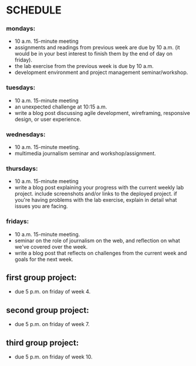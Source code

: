 # SCHEDULE

### mondays:
- 10 a.m. 15-minute meeting
- assignments and readings from previous week are due by 10 a.m. (it would be in your best interest to finish them by the end of day on friday).
- the lab exercise from the previous week is due by 10 a.m.
- development environment and project management seminar/workshop.


### tuesdays:
- 10 a.m. 15-minute meeting
- an unexpected challenge at 10:15 a.m.
- write a blog post discussing agile development, wireframing, responsive design, or user experience.


### wednesdays:
- 10 a.m. 15-minute meeting.
- multimedia journalism seminar and workshop/assignment.


### thursdays:
- 10 a.m. 15-minute meeting
- write a blog post explaining your progress with the current weekly lab project. include screenshots and/or links to the deployed project. if you're having problems with the lab exercise, explain in detail what issues you are facing.


### fridays:
- 10 a.m. 15-minute meeting.
- seminar on the role of journalism on the web, and reflection on what we've covered over the week.
- write a blog post that reflects on challenges from the current week and goals for the next week.



## first group project:
- due 5 p.m. on friday of week 4.


## second group project:
- due 5 p.m. on friday of week 7.

## third group project:
- due 5 p.m. on friday of week 10.
